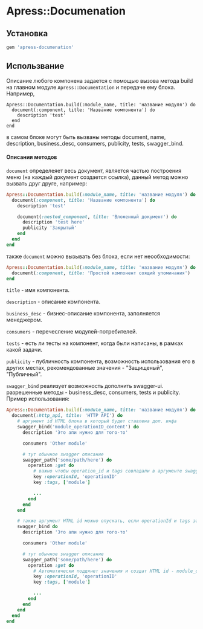 # Apress::Documenation


## Установка

```ruby
gem 'apress-documenation'
```

## Использвание

Описание любого компонена задается с помощью вызова метода build на главном модуле `Apress::Documentation` и передаче ему блока. Например,
```
Apress::Documentation.build(:module_name, title: 'название модуля') do
  document(:component, title: 'Название компонента') do
    description 'test'
  end
end
```

в самом блоке могут быть вызваны методы document, name, description, business_desc, consumers, publicity, tests, swagger_bind.

#### Описания методов
`document`  определеяет весь документ, является частью построения меню (на каждый документ создается ссылка), данный метод можно вызвать друг друге, например:
```ruby
Apress::Documentation.build(:module_name, title: 'название модуля') do
  document(:component, title: 'Название компонента') do
    description 'test'

    document(:nested_component, title: 'Вложенный документ') do
      description 'test here'
      publicity 'Закрытый'
    end
  end
end
```

также `document` можно вызывать без блока, если нет неообходимости:
```ruby
Apress::Documentation.build(:module_name, title: 'название модуля') do
  document(:component, title: 'Простой компонент соящий упоминания')
end
```

`title` - имя компонента.

`description` - описание компонента.

`business_desc` - бизнес-описание компонента, заполняется менеджером.

`consumers` - перечесление модулей-потребителей.

`tests` - есть ли тесты на компонент, когда были написаны, в рамках какой задачи.

`publicity` - публичность компонента, возможность использования его в других местах, рекомендованные значения -
"Защищеный", "Публичный".

`swagger_bind` реализует возможность дополнить swagger-ui.
разрешенные методы - business_desc, consumers, tests и publicity.
Пример использования:
```ruby
Apress::Documentation.build(:module_name, title: 'название модуля') do
  document(:http_api, title: 'HTTP API') do
    # аргумент id HTML блока в который будет ставлена доп. инфа
    swagger_bind('module_operationID_content') do
      description 'Это апи нужно для того-то'

      consumers 'Other module'

      # тут обычное swagger описание
      swagger_path('some/path/here') do
        operation :get do
          # важно чтобы operation_id и tags совпадали в аргументе swagger_bind
          key :operationId, 'operationID'
          key :tags, ['module']

          ...
        end
      end
    end

    # также аргумент HTML id можно опускать, если operationId и tags заданы
    swagger_bind do
      description 'Это апи нужно для того-то'

      consumers 'Other module'

      # тут обычное swagger описание
      swagger_path('some/path/here') do
        operation :get do
          # Автоматически поддянет значения и создат HTML id - module_operationID_content
          key :operationId, 'operationID'
          key :tags, ['module']

          ...
        end
      end
    end
  end
end
```
